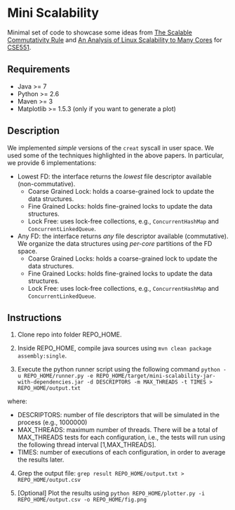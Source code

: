 
Mini Scalability 
=================

Minimal set of code to showcase some ideas from [The Scalable Commutativity Rule](https://pdos.csail.mit.edu/papers/commutativity:tocs.pdf) and [An Analysis of Linux Scalability to Many Cores](https://pdos.csail.mit.edu/papers/linux:osdi10.pdf) for [CSE551](https://courses.cs.washington.edu/courses/cse551/17wi/).

Requirements
------------
* Java >= 7
* Python >= 2.6
* Maven >= 3
* Matplotlib >= 1.5.3 (only if you want to generate a plot)

Description
-----------

We implemented *simple* versions of the ```creat``` syscall in user space. We used some of the techniques highlighted in the above papers. In particular, we provide 6 implementations:

* Lowest FD: the interface returns the *lowest* file descriptor available (non-commutative).
  * Coarse Grained Lock: holds a coarse-grained lock to update the data structures.
  * Fine Grained Locks: holds fine-grained locks to update the data structures.
  * Lock Free: uses lock-free collections, e.g., ```ConcurrentHashMap``` and ```ConcurrentLinkedQueue```.
* Any FD: the interface returns *any* file descriptor available (commutative). We organize the data structures using *per-core* partitions of the FD space.
  * Coarse Grained Locks: holds a coarse-grained lock to update the data structures.
  * Fine Grained Locks: holds fine-grained locks to update the data structures.
  * Lock Free: uses lock-free collections, e.g., ```ConcurrentHashMap``` and ```ConcurrentLinkedQueue```.

Instructions
------------

1. Clone repo into folder REPO_HOME.

2. Inside REPO_HOME, compile java sources using ```mvn clean package assembly:single```.

3. Execute the python runner script using the following command
    ```python -u REPO_HOME/runner.py -e REPO_HOME/target/mini-scalability-jar-with-dependencies.jar -d DESCRIPTORS -m MAX_THREADS -t TIMES > REPO_HOME/output.txt```

  where:
  * DESCRIPTORS: number of file descriptors that will be simulated in the process (e.g., 1000000)
  * MAX_THREADS: maximum number of threads. There will be a total of MAX_THREADS tests for each configuration, i.e., the tests will run using the following thread interval [1,MAX_THREADS].
  * TIMES: number of executions of each configuration, in order to average the results later.

4. Grep the output file: ```grep result REPO_HOME/output.txt > REPO_HOME/output.csv```

5. [Optional] Plot the results using ```python REPO_HOME/plotter.py -i REPO_HOME/output.csv -o REPO_HOME/fig.png```
